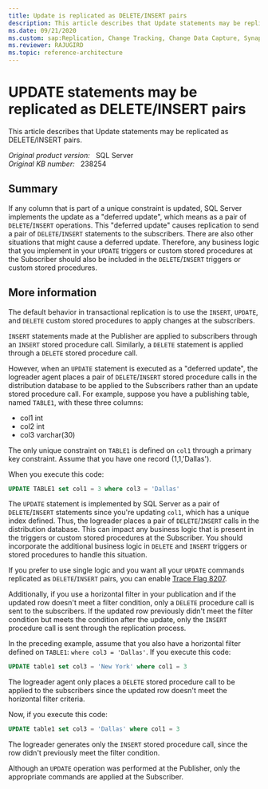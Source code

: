 ```yaml
---
title: Update is replicated as DELETE/INSERT pairs
description: This article describes that Update statements may be replicated as DELETE/INSERT pairs.
ms.date: 09/21/2020
ms.custom: sap:Replication, Change Tracking, Change Data Capture, Synapse Link
ms.reviewer: RAJUGIRD
ms.topic: reference-architecture
---
```

# UPDATE statements may be replicated as DELETE/INSERT pairs

This article describes that Update statements may be replicated as DELETE/INSERT pairs.

_Original product version:_ &nbsp; SQL Server  
_Original KB number:_ &nbsp; 238254

## Summary

If any column that is part of a unique constraint is updated, SQL Server implements the update as a "deferred update", which means as a pair of `DELETE`/`INSERT` operations. This "deferred update" causes replication to send a pair of `DELETE`/`INSERT` statements to the subscribers. There are also other situations that might cause a deferred update. Therefore, any business logic that you implement in your `UPDATE` triggers or custom stored procedures at the Subscriber should also be included in the `DELETE`/`INSERT` triggers or custom stored procedures.

## More information

The default behavior in transactional replication is to use the `INSERT`, `UPDATE`, and `DELETE` custom stored procedures to apply changes at the subscribers.

`INSERT` statements made at the Publisher are applied to subscribers through an `INSERT` stored procedure call. Similarly, a `DELETE` statement is applied through a `DELETE` stored procedure call.

However, when an `UPDATE` statement is executed as a "deferred update", the logreader agent places a pair of `DELETE`/`INSERT` stored procedure calls in the distribution database to be applied to the Subscribers rather than an update stored procedure call. For example, suppose you have a publishing table, named `TABLE1`, with these three columns:

- col1 int
- col2 int
- col3 varchar(30)

The only unique constraint on `TABLE1` is defined on `col1` through a primary key constraint. Assume that you have one record (1,1,'Dallas').

When you execute this code:

```sql
UPDATE TABLE1 set col1 = 3 where col3 = 'Dallas'
```

The `UPDATE` statement is implemented by SQL Server as a pair of `DELETE`/`INSERT` statements since you're updating `col1`, which has a unique index defined. Thus, the logreader places a pair of `DELETE`/`INSERT` calls in the distribution database. This can impact any business logic that is present in the triggers or custom stored procedures at the Subscriber. You should incorporate the additional business logic in `DELETE` and `INSERT` triggers or stored procedures to handle this situation.

If you prefer to use single logic and you want all your `UPDATE` commands replicated as `DELETE`/`INSERT` pairs, you can enable [Trace Flag 8207](/sql/t-sql/database-console-commands/dbcc-traceon-trace-flags-transact-sql#tf8207).

Additionally, if you use a horizontal filter in your publication and if the updated row doesn't meet a filter condition, only a `DELETE` procedure call is sent to the subscribers. If the updated row previously didn't meet the filter condition but meets the condition after the update, only the `INSERT` procedure call is sent through the replication process.

In the preceding example, assume that you also have a horizontal filter defined on `TABLE1`: `where col3 = 'Dallas'`. If you execute this code:

```sql
UPDATE table1 set col3 = 'New York' where col1 = 3
```

The logreader agent only places a `DELETE` stored procedure call to be applied to the subscribers since the updated row doesn't meet the horizontal filter criteria.

Now, if you execute this code:

```sql
UPDATE table1 set col3 = 'Dallas' where col1 = 3
```

The logreader generates only the `INSERT` stored procedure call, since the row didn't previously meet the filter condition.

Although an `UPDATE` operation was performed at the Publisher, only the appropriate commands are applied at the Subscriber.
